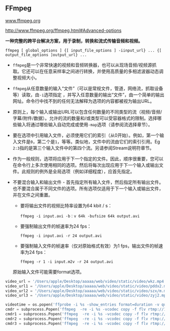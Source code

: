 



## FFmpeg

www.ffmpeg.org

<http://www.ffmpeg.org/ffmpeg.html#Advanced-options>

**一种完整的跨平台解决方案，用于录制，转换和流式传输音频和视频。**

```shell
ffmpeg [ global_options ] {[ input_file_options ] -iinput_url} ... {[ output_file_options ]output_url} ...
```

- `ffmpeg`是一个非常快速的视频和音频转换器，也可以从现场音频/视频源抓取。它还可以在任意采样率之间进行转换，并使用高质量的多相滤波器动态调整视频大小。

- `ffmpeg`从任意数量的输入“文件”（可以是常规文件，管道，网络流，抓取设备等）读取，由`-i`选项指定 ，并写入任意数量的输出“文件”，由一个简单的输出网址。命令行中找不到的任何无法解释为选项的内容都被视为输出URL。

- 原则上，每个输入或输出URL可以包含任何数量的不同类型的流（视频/音频/字幕/附件/数据）。允许的流的数量和/或类型可以受容器格式的限制。选择哪些输入将通过哪些输入自动完成或使用`-map`选项（请参阅流选择章节）。

- 要在选项中引用输入文件，必须使用它们的索引（从0开始）。例如，第一个输入文件是`0`，第二个是`1`，等等。类似地，文件中的流由它们的索引引用。Eg `2:3`指的是第三个输入文件中的第四个流。另请参阅Stream说明符章节。

- 作为一般规则，选项将应用于下一个指定的文件。因此，顺序很重要，您可以在命令行上多次使用相同的选项。然后将每次出现应用于下一个输入或输出文件。此规则的例外是全局选项（例如详细程度），应首先指定。

- 不要混合输入和输出文件 - 首先指定所有输入文件，然后指定所有输出文件。也不要混合属于不同文件的选项。所有选项仅适用于下一个输入或输出文件，并在文件之间重置。

  - 要将输出文件的视频比特率设置为64 kbit / s：

    ```shell
    ffmpeg -i input.avi -b：v 64k -bufsize 64k output.avi
    ```

  - 要强制输出文件的帧速率为24 fps：

    ```shell
    ffmpeg -i input.avi -r 24 output.avi
    ```

  - 要强制输入文件的帧速率（仅对原始格式有效）为1 fps，输出文件的帧速率为24 fps：

    ```shell
    ffmpeg -r 1 -i input.m2v -r 24 output.avi
    ```

  原始输入文件可能需要format选项。





```python
video_url = '/Users/apple/Desktop/aaaaa/web/video/static/video/wkz.mp4'
video_url1 = '/Users/apple/Desktop/aaaaa/web/video/static/video/pddx2.mp4'
video_url2 = '/Users/apple/Desktop/aaaaa/web/video/static/video/szx/m.m3u8'
video_url3 = '/Users/apple/Desktop/aaaaa/web/video/static/video/zyj2.mp4'

videotime = os.popen('ffprobe -i %s -show_entries format=duration -v quiet -of csv="p=0"'%video_url ,'r')
cmdr = subprocess.Popen('ffmpeg  -re -i %s -vcodec copy -f flv rtmp://118.25.150.137/live/lymmacbook'%video_url,shell=True)
cmdr1 = subprocess.Popen('ffmpeg  -re -i %s -vcodec copy -f flv rtmp://192.168.0.2/live/lymmacbook1'%video_url1,shell=True)
cmdr2 = subprocess.Popen('ffmpeg  -re -i %s -vcodec copy -f flv rtmp://192.168.0.2/live/lymmacbook2'%video_url2,shell=True)
cmdr3 = subprocess.Popen('ffmpeg  -re -i %s -vcodec copy -f flv rtmp://192.168.0.2/live/lymmacbook3'%video_url3,shell=True)
```



